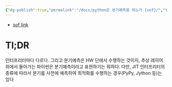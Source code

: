 ```yaml
---
{"dg-publish":true,"permalink":"/docs/python은 분기예측을 하는가 {sof}/","title":"python은 분기예측을 하는가 {sof}"}
---
```


- [sof link](https://stackoverflow.com/questions/53005367/has-python-got-branch-prediction)

# Tl;DR

인터프리터마다 다르다. 그리고 분기예측은 HW 단에서 수행하는 것이지, 추상 레이어 위에서 돌아가는 파이썬은 분기예측이라고 표현하기는 뭐하다. 다만, JIT 인터프리터의 종류에 따라서 분기를 사전에 예측하여 최적화를 수행하는 경우(PyPy, Jython 등)는 있다
